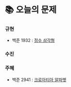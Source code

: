 # 📚 오늘의 문제
### 규현
- 백준 1932 : [정수 삼각형](https://www.acmicpc.net/problem/1932)
### 수진

### 주혜
- 백준 2941 : [크로아티아 알파벳](https://www.acmicpc.net/problem/2941)
